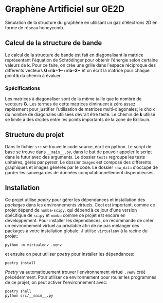# Graphène Artificiel sur GE2D
Simulation de la structure du graphène en utilisant un gaz d'électrons 2D en forme de réseau honeycomb.

## Calcul de la structure de bande
Le calcul de la structure de bande est fait en diagonalisant la matrice représentant l'équation de Schrödinger
pour obtenir l'énergie selon certaine valeurs de **k**. Pour ce faire, on crée une grille dans l'espace réciproque
des différents vecteurs **G**=n**b~1~**+m**b~2~** et on écrit la matrice pour chaque point **k** du chemin à évaluer.
### Spécifications
Les matrices à diagonaliser sont de la même taille que le nombre de vecteurs **G**. Les termes de cette matrices diminuent
à zéro assez rapidement pour justifier l'utilisation de matrices multi-diagonales; le choix du nombre de diagonales utilisées
devrait être testé. Le chemin de **k** utilisé se limite à des droites entre les points importants de la zone de Brillouin.

## Structure du projet
Dans le fichier `src` se trouve le code source, écrit en python. Le script de base se trouve dans `__main__.py`, dans le
but de pouvoir appeler le script dans le futur avec des arguments. Le dossier `tests` regroupe les tests unitaires, gérés par
_pytest_. Le dossier `Images` est composé des différents graphiques et images générés par le code. Le dossier `raw_data` s'occupe
de garder les sauvegardes de données computationnellement dispendieuses.

## Installation
Ce projet utilise _poetry_ pour gérer les dépendances et installation des _packages_ dans les environnements virtuels. Ceci
est important, comme ce projet dépend de `numba-scipy`, qui dépend à ce jour d'une version spécifique de `scipy` et `numba`
comme ce projet est encore en développement. Pour installer les dépendances, on recommande de créer un environnement virtuel
au préalable afin de ne pas mélanger ces packages à votre installation globale. J'utilise `virtualenv` à la racine du projet:
```
python -m virtualenv .venv
```
et ensuite on peut utiliser _poetry_ pour installer les dépendances:
```
poetry install
```
_Poetry_ va automatiquement trouver l'environnement virtuel `.venv` créé précédemment. Pour utiliser ce environnement pour rouler
les programmes de ce projet, on peut activer l'environnement avec:
```
poetry shell
python src/__main__.py
```
